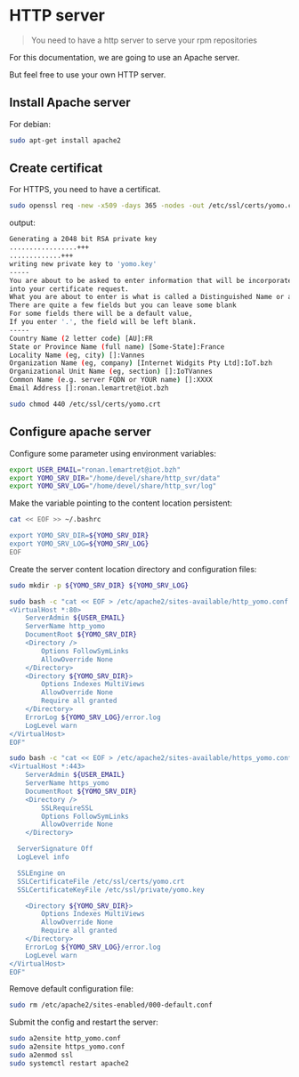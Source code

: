 # HTTP server

> You need to have a http server to serve your rpm repositories

For this documentation, we are going to use an Apache server.

But feel free to use your own HTTP server.

## Install Apache server

For debian:

```bash
sudo apt-get install apache2
```

## Create certificat

For HTTPS, you need to have a certificat.

```bash
sudo openssl req -new -x509 -days 365 -nodes -out /etc/ssl/certs/yomo.crt -keyout /etc/ssl/private/yomo.key
```

output:

```bash
Generating a 2048 bit RSA private key
.................+++
.............+++
writing new private key to 'yomo.key'
-----
You are about to be asked to enter information that will be incorporated
into your certificate request.
What you are about to enter is what is called a Distinguished Name or a DN.
There are quite a few fields but you can leave some blank
For some fields there will be a default value,
If you enter '.', the field will be left blank.
-----
Country Name (2 letter code) [AU]:FR
State or Province Name (full name) [Some-State]:France
Locality Name (eg, city) []:Vannes
Organization Name (eg, company) [Internet Widgits Pty Ltd]:IoT.bzh
Organizational Unit Name (eg, section) []:IoTVannes
Common Name (e.g. server FQDN or YOUR name) []:XXXX
Email Address []:ronan.lemartret@iot.bzh
```

```bash
sudo chmod 440 /etc/ssl/certs/yomo.crt
```

## Configure apache server

Configure some parameter using environment variables:

```bash
export USER_EMAIL="ronan.lemartret@iot.bzh"
export YOMO_SRV_DIR="/home/devel/share/http_svr/data"
export YOMO_SRV_LOG="/home/devel/share/http_svr/log"
```

Make the variable pointing to the content location persistent:

```bash
cat << EOF >> ~/.bashrc

export YOMO_SRV_DIR=${YOMO_SRV_DIR}
export YOMO_SRV_LOG=${YOMO_SRV_LOG}
EOF
```

Create the server content location directory and configuration files:

```bash
sudo mkdir -p ${YOMO_SRV_DIR} ${YOMO_SRV_LOG}

sudo bash -c "cat << EOF > /etc/apache2/sites-available/http_yomo.conf
<VirtualHost *:80>
    ServerAdmin ${USER_EMAIL}
    ServerName http_yomo
    DocumentRoot ${YOMO_SRV_DIR}
    <Directory />
        Options FollowSymLinks
        AllowOverride None
    </Directory>
    <Directory ${YOMO_SRV_DIR}>
        Options Indexes MultiViews
        AllowOverride None
        Require all granted
    </Directory>
    ErrorLog ${YOMO_SRV_LOG}/error.log
    LogLevel warn
</VirtualHost>
EOF"

sudo bash -c "cat << EOF > /etc/apache2/sites-available/https_yomo.conf
<VirtualHost *:443>
    ServerAdmin ${USER_EMAIL}
    ServerName https_yomo
    DocumentRoot ${YOMO_SRV_DIR}
    <Directory />
        SSLRequireSSL
        Options FollowSymLinks
        AllowOverride None
    </Directory>

  ServerSignature Off
  LogLevel info

  SSLEngine on
  SSLCertificateFile /etc/ssl/certs/yomo.crt
  SSLCertificateKeyFile /etc/ssl/private/yomo.key

    <Directory ${YOMO_SRV_DIR}>
        Options Indexes MultiViews
        AllowOverride None
        Require all granted
    </Directory>
    ErrorLog ${YOMO_SRV_LOG}/error.log
    LogLevel warn
</VirtualHost>
EOF"
```

Remove default configuration file:

```bash
sudo rm /etc/apache2/sites-enabled/000-default.conf
```

Submit the config and restart the server:

```bash
sudo a2ensite http_yomo.conf
sudo a2ensite https_yomo.conf
sudo a2enmod ssl
sudo systemctl restart apache2
```
